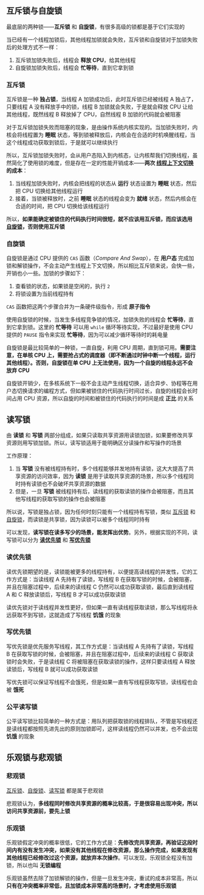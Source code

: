 ## 互斥锁与自旋锁

最底层的两种锁——**互斥锁** 和 **自旋锁**，有很多高级的锁都是基于它们实现的

当已经有一个线程加锁后，其他线程加锁就会失败，互斥锁和自旋锁对于加锁失败后的处理方式不一样：

1. 互斥锁加锁失败后，线程会 **释放 CPU**，给其他线程
2. 自旋锁加锁失败后，线程会 **忙等待**，直到它拿到锁

### 互斥锁

互斥锁是一种 **独占锁**，当线程 A 加锁成功后，此时互斥锁已经被线程 A 独占了，只要线程 A 没有释放手中的锁，线程 B 加锁就会失败，于是就会释放 CPU 让给其他线程，既然线程 B 释放掉了 CPU，自然线程 B 加锁的代码就会被阻塞

对于互斥锁加锁失败而阻塞的现象，是由操作系统内核实现的。当加锁失败时，内核会将线程置为 **睡眠** 状态，等到锁被释放后，内核会在合适的时机唤醒线程，当这个线程成功获取到锁后，于是就可以继续执行

所以，互斥锁加锁失败时，会从用户态陷入到内核态，让内核帮我们切换线程，虽然简化了使用锁的难度，但是存在一定的性能开销成本——**两次 [线程上下文切换](进程和线程#线程上下文切换) 的成本**：

1. 当线程加锁失败时，内核会把线程的状态从 **运行** 状态设置为 **睡眠** 状态，然后把 CPU 切换给其他线程运行
2. 接着，当锁被释放时，之前 **睡眠** 状态的线程会变为 **就绪** 状态，然后内核会在合适的时间，把 CPU 切换给该线程运行

所以，**如果能确定被锁住的代码执行时间很短，就不应该用互斥锁，而应该选用 [自旋锁](#自旋锁)，否则使用互斥锁**

### 自旋锁

自旋锁是通过 CPU 提供的 `CAS` 函数（_Compare And Swap_），在 **用户态** 完成加锁和解锁操作，不会主动产生线程上下文切换，所以相比互斥锁来说，会快一些，开销也小一些。加锁的步骤如下：

1. 查看锁的状态，如果锁是空闲的，执行 `2`
2. 将锁设置为当前线程持有

`CAS` 函数把这两个步骤合并为一条硬件级指令，形成 **原子指令**

使用自旋锁的时候，当发生多线程竞争锁的情况，加锁失败的线程会 **忙等待**，直到它拿到锁。这里的 **忙等待** 可以用 `while` 循环等待实现，不过最好是使用 CPU 提供的 `PAUSE` 指令来实现 **忙等待**，因为可以减少循环等待时的耗电量

自旋锁是最比较简单的一种锁，一直自旋，利用 CPU 周期，直到锁可用。**需要注意，在单核 CPU 上，需要抢占式的调度器（即不断通过时钟中断一个线程，运行其他线程）。否则，自旋锁在单 CPU 上无法使用，因为一个自旋的线程永远不会放弃 CPU**

自旋锁开销少，在多核系统下一般不会主动产生线程切换，适合异步、协程等在用户态切换请求的编程方式，但如果被锁住的代码执行时间过长，自旋的线程会长时间占用 CPU 资源，所以自旋的时间和被锁住的代码执行的时间是成 **正比** 的关系

## 读写锁

由 **读锁** 和 **写锁** 两部分组成，如果只读取共享资源用读锁加锁，如果要修改共享资源则用写锁加锁。所以，读写锁适用于能明确区分读操作和写操作的场景

工作原理：

1. 当 **写锁** 没有被线程持有时，多个线程能够并发地持有读锁，这大大提高了共享资源的访问效率，因为 **读锁** 是用于读取共享资源的场景，所以多个线程同时持有读锁也不会破坏共享资源的数据
2. 但是，一旦 **写锁** 被线程持有后，读线程的获取读锁的操作会被阻塞，而且其他写线程的获取写锁的操作也会被阻塞

所以说，写锁是独占锁，因为任何时刻只能有一个线程持有写锁，类似 [互斥锁](#互斥锁) 和 [自旋锁](#自旋锁)，而读锁是共享锁，因为读锁可以被多个线程同时持有

可以发现，**读写锁在读多写少的场景，能发挥出优势**。另外，根据实现的不同，读写锁可以分为 **[读优先锁](#读优先锁)** 和 **[写优先锁](#写优先锁)**

### 读优先锁

读优先锁期望的是，读锁能被更多的线程持有，以便提高读线程的并发性，它的工作方式是：当读线程 A 先持有了读锁，写线程 B 在获取写锁的时候，会被阻塞，并且在阻塞过程中，后续来的读线程 C 仍然可以成功获取读锁，最后直到读线程 A 和 C 释放读锁后，写线程 B 才可以成功获取读锁

读优先锁对于读线程并发性更好，但如果一直有读线程获取读锁，那么写线程将永远获取不到写锁，这就造成了写线程 **饥饿** 的现象

### 写优先锁

写优先锁是优先服务写线程，其工作方式是：当读线程 A 先持有了读锁，写线程 B 在获取写锁的时候，会被阻塞，并且在阻塞过程中，后续来的读线程 C 获取读锁时会失败，于是读线程 C 将被阻塞在获取读锁的操作，这样只要读线程 A 释放读锁后，写线程 B 就可以成功获取读锁

写优先锁可以保证写线程不会饿死，但是如果一直有写线程获取写锁，读线程也会被 **饿死**

### 公平读写锁

公平读写锁比较简单的一种方式是：用队列把获取锁的线程排队，不管是写线程还是读线程都按照先进先出的原则加锁即可，这样读线程仍然可以并发，也不会出现 **饥饿** 的现象

## 乐观锁与悲观锁

### 悲观锁

[互斥锁](#互斥锁)、[自旋锁](#自旋锁)、[读写锁](#读写锁) 都是属于悲观锁

悲观锁认为，**多线程同时修改共享资源的概率比较高，于是很容易出现冲突，所以访问共享资源前，要先上锁**

### 乐观锁

乐观锁假定冲突的概率很低，它的工作方式是：**先修改完共享资源，再验证这段时间内有没有发生冲突，如果没有其他线程在修改资源，那么操作完成，如果发现有其他线程已经修改过这个资源，就放弃本次操作**。可以发现，乐观锁全程没有加锁，所以也叫 **无锁编程**

乐观锁虽然去除了加锁解锁的操作，但是一旦发生冲突，重试的成本非常高，所以 **只有在冲突概率非常低，且加锁成本非常高的场景时，才考虑使用乐观锁**

